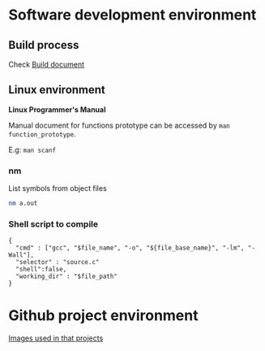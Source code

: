 # Software development environment

## Build process

Check [Build document](Build.md)

## Linux environment

**Linux Programmer's Manual**

Manual document for functions prototype can be accessed by ``man function_prototype``.

E.g: ``man scanf``

### nm

List symbols from object files

```sh
nm a.out
```

### Shell script to compile

```shell
{
  "cmd" : ["gcc", "$file_name", "-o", "${file_base_name}", "-lm", "-Wall"],
  "selector" : "source.c"
  "shell":false,
  "working_dir" : "$file_path"
}
```
# Github project environment

[Images used in that projects](Images)

